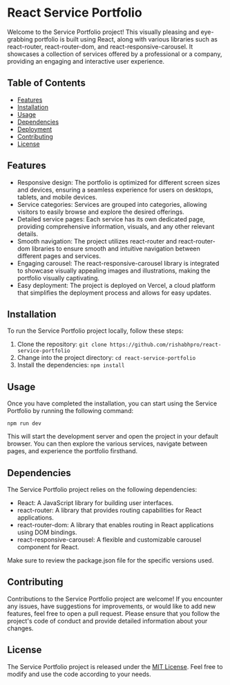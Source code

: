 # React Service Portfolio

Welcome to the Service Portfolio project! This visually pleasing and eye-grabbing portfolio is built using React, along with various libraries such as react-router, react-router-dom, and react-responsive-carousel. It showcases a collection of services offered by a professional or a company, providing an engaging and interactive user experience.

## Table of Contents

- [Features](#features)
- [Installation](#installation)
- [Usage](#usage)
- [Dependencies](#dependencies)
- [Deployment](#deployment)
- [Contributing](#contributing)
- [License](#license)

## Features

- Responsive design: The portfolio is optimized for different screen sizes and devices, ensuring a seamless experience for users on desktops, tablets, and mobile devices.
- Service categories: Services are grouped into categories, allowing visitors to easily browse and explore the desired offerings.
- Detailed service pages: Each service has its own dedicated page, providing comprehensive information, visuals, and any other relevant details.
- Smooth navigation: The project utilizes react-router and react-router-dom libraries to ensure smooth and intuitive navigation between different pages and services.
- Engaging carousel: The react-responsive-carousel library is integrated to showcase visually appealing images and illustrations, making the portfolio visually captivating.
- Easy deployment: The project is deployed on Vercel, a cloud platform that simplifies the deployment process and allows for easy updates.

## Installation

To run the Service Portfolio project locally, follow these steps:

1. Clone the repository: `git clone https://github.com/rishabhpro/react-service-portfolio`
2. Change into the project directory: `cd react-service-portfolio`
3. Install the dependencies: `npm install`

## Usage

Once you have completed the installation, you can start using the Service Portfolio by running the following command:

```
npm run dev
```

This will start the development server and open the project in your default browser. You can then explore the various services, navigate between pages, and experience the portfolio firsthand.

## Dependencies

The Service Portfolio project relies on the following dependencies:

- React: A JavaScript library for building user interfaces.
- react-router: A library that provides routing capabilities for React applications.
- react-router-dom: A library that enables routing in React applications using DOM bindings.
- react-responsive-carousel: A flexible and customizable carousel component for React.

Make sure to review the package.json file for the specific versions used.



## Contributing

Contributions to the Service Portfolio project are welcome! If you encounter any issues, have suggestions for improvements, or would like to add new features, feel free to open a pull request. Please ensure that you follow the project's code of conduct and provide detailed information about your changes.

## License

The Service Portfolio project is released under the [MIT License](LICENSE). Feel free to modify and use the code according to your needs.